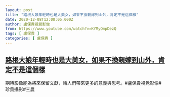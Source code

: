 ```yaml
---
layout: post
title: "路根大娘年輕時也是大美女，如果不換親嫁到山外，肯定不是這個樣"
date: 2020-12-08T12:00:05.000Z
author: 盧保貴視覺影像
from: https://www.youtube.com/watch?v=KYMyOmpDezQ
tags: [ 盧保貴 ]
categories: [ 盧保貴 ]
---
```

<!--1607428805000-->
[路根大娘年輕時也是大美女，如果不換親嫁到山外，肯定不是這個樣](https://www.youtube.com/watch?v=KYMyOmpDezQ)
------

<div>
期待影像能為將來保留文獻，給人們帶來更多的意義與思考。#盧保貴視覺影像#珍貴攝影#三農
</div>
